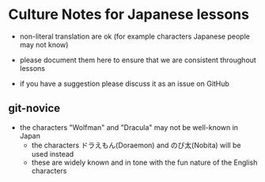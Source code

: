# Culture Notes for Japanese lessons

- non-literal translation are ok (for example characters Japanese people may not know)

- please document them here to ensure that we are consistent throughout lessons

- if you have a suggestion please discuss it as an issue on GitHub 

## git-novice

- the characters "Wolfman" and "Dracula" may not be well-known in Japan
    - the characters ドラえもん(Doraemon) and のび太(Nobita) will be used instead
    - these are widely known and in tone with the fun nature of the English characters
